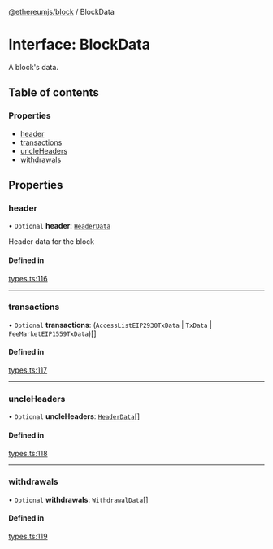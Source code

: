 [@ethereumjs/block](../README.md) / BlockData

# Interface: BlockData

A block's data.

## Table of contents

### Properties

- [header](BlockData.md#header)
- [transactions](BlockData.md#transactions)
- [uncleHeaders](BlockData.md#uncleheaders)
- [withdrawals](BlockData.md#withdrawals)

## Properties

### header

• `Optional` **header**: [`HeaderData`](HeaderData.md)

Header data for the block

#### Defined in

[types.ts:116](https://github.com/ethereumjs/ethereumjs-monorepo/blob/master/packages/block/src/types.ts#L116)

___

### transactions

• `Optional` **transactions**: (`AccessListEIP2930TxData` \| `TxData` \| `FeeMarketEIP1559TxData`)[]

#### Defined in

[types.ts:117](https://github.com/ethereumjs/ethereumjs-monorepo/blob/master/packages/block/src/types.ts#L117)

___

### uncleHeaders

• `Optional` **uncleHeaders**: [`HeaderData`](HeaderData.md)[]

#### Defined in

[types.ts:118](https://github.com/ethereumjs/ethereumjs-monorepo/blob/master/packages/block/src/types.ts#L118)

___

### withdrawals

• `Optional` **withdrawals**: `WithdrawalData`[]

#### Defined in

[types.ts:119](https://github.com/ethereumjs/ethereumjs-monorepo/blob/master/packages/block/src/types.ts#L119)
